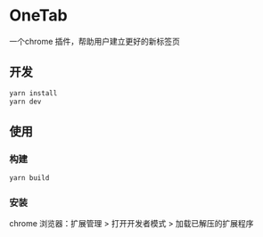 # OneTab
一个chrome 插件，帮助用户建立更好的新标签页

## 开发
```bash
yarn install 
yarn dev 
```

## 使用

### 构建
```bash
yarn build  
```

### 安装

chrome 浏览器：扩展管理 > 打开开发者模式 >  加载已解压的扩展程序 
